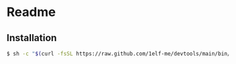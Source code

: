# Readme

## Installation

````bash
$ sh -c "$(curl -fsSL https://raw.github.com/1elf-me/devtools/main/bin/tools/install.sh)"
````